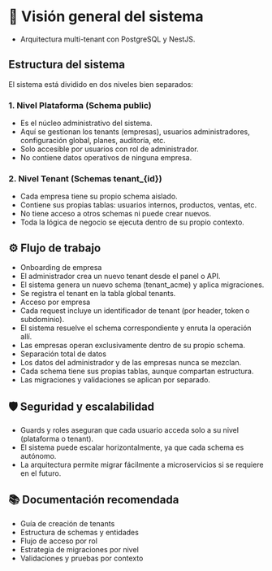 # 🧩 Visión general del sistema

- Arquitectura multi-tenant con PostgreSQL y NestJS.

## Estructura del sistema

El sistema está dividido en dos niveles bien separados:

### 1. Nivel Plataforma (Schema public)

- Es el núcleo administrativo del sistema.
- Aquí se gestionan los tenants (empresas), usuarios administradores, configuración global, planes, auditoría, etc.
- Solo accesible por usuarios con rol de administrador.
- No contiene datos operativos de ninguna empresa.

### 2. Nivel Tenant (Schemas tenant_{id})

- Cada empresa tiene su propio schema aislado.
- Contiene sus propias tablas: usuarios internos, productos, ventas, etc.
- No tiene acceso a otros schemas ni puede crear nuevos.
- Toda la lógica de negocio se ejecuta dentro de su propio contexto.

## ⚙️ Flujo de trabajo

- Onboarding de empresa
- El administrador crea un nuevo tenant desde el panel o API.
- El sistema genera un nuevo schema (tenant_acme) y aplica migraciones.
- Se registra el tenant en la tabla global tenants.
- Acceso por empresa
- Cada request incluye un identificador de tenant (por header, token o subdominio).
- El sistema resuelve el schema correspondiente y enruta la operación allí.
- Las empresas operan exclusivamente dentro de su propio schema.
- Separación total de datos
- Los datos del administrador y de las empresas nunca se mezclan.
- Cada schema tiene sus propias tablas, aunque compartan estructura.
- Las migraciones y validaciones se aplican por separado.

## 🛡️ Seguridad y escalabilidad

- Guards y roles aseguran que cada usuario acceda solo a su nivel (plataforma o tenant).
- El sistema puede escalar horizontalmente, ya que cada schema es autónomo.
- La arquitectura permite migrar fácilmente a microservicios si se requiere en el futuro.

## 📚 Documentación recomendada

- Guía de creación de tenants
- Estructura de schemas y entidades
- Flujo de acceso por rol
- Estrategia de migraciones por nivel
- Validaciones y pruebas por contexto
